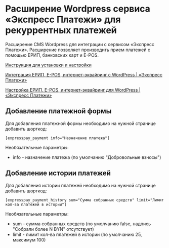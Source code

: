 # Расширение Wordpress сервиса «Экспресс Платежи» для рекуррентных платежей
Расширение CMS Wordpress для интеграции с сервисом «Экспресс Платежи». Расширение позволяет производить прием платежей с помощью ЕРИП, банковских карт и E-POS.

<a href="https://express-pay.by/cms-extensions/wordpress">Инструкция для установки и настройки</a>

<a href="https://www.youtube.com/watch?v=0RsAf3pkSHc">Интеграция ЕРИП, E-POS, интернет-эквайринг с WordPress | «Экспресс Платежи»</a>

<a href="https://www.youtube.com/watch?v=ixbT9cL8FBE">Настройка ЕРИП, E-POS, интернет-эквайринг для WordPress | «Экспресс Платежи»</a>

## Добавление платежной формы
Для добавления платежной формы необходимо на нужной странице добавить шорткод:
```
[expresspay_payment info="Назначение платежа"]
```
Необязательные параметры:
* info - назначение платежа (по умолчанию "Добровольные взносы")

## Добавление истории платежей
Для добавления истории платежей необходимо на нужной странице добавить шорткод:
```
[expresspay_payment_history sum="Сумма собранных средств" limit="Лимит кол-ва платежей в истории"]
```
Необязательные параметры:
* sum - сумма собранных средств (по умолчанию false, надпись "Собрали более N BYN" отсутствует)
* limit - лимит кол-ва платежей в истории (по умолчанию 25, максимум 100)